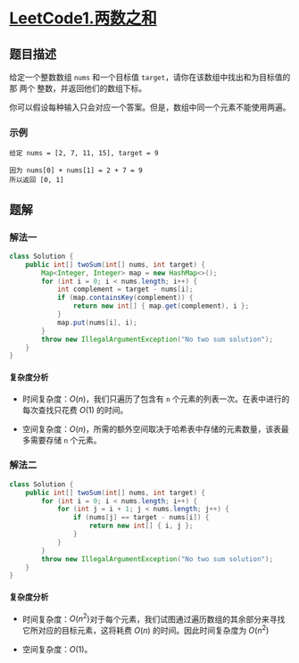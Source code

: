# [LeetCode1.两数之和](https://leetcode-cn.com/problems/two-sum/)
## 题目描述
给定一个整数数组 `nums` 和一个目标值 `target`，请你在该数组中找出和为目标值的那 两个 整数，并返回他们的数组下标。

你可以假设每种输入只会对应一个答案。但是，数组中同一个元素不能使用两遍。

### 示例
```
给定 nums = [2, 7, 11, 15], target = 9

因为 nums[0] + nums[1] = 2 + 7 = 9
所以返回 [0, 1]

```
## 题解
### 解法一
```java
class Solution {
    public int[] twoSum(int[] nums, int target) {
        Map<Integer, Integer> map = new HashMap<>();
        for (int i = 0; i < nums.length; i++) {
            int complement = target - nums[i];
            if (map.containsKey(complement)) {
                return new int[] { map.get(complement), i };
            }
            map.put(nums[i], i);
        }
        throw new IllegalArgumentException("No two sum solution");
    }
}
```
#### 复杂度分析
- 时间复杂度：$O(n)$，我们只遍历了包含有 `n` 个元素的列表一次。在表中进行的每次查找只花费 $O(1)$ 的时间。

- 空间复杂度：$O(n)$，所需的额外空间取决于哈希表中存储的元素数量，该表最多需要存储 `n` 个元素。

### 解法二
```java
class Solution {
    public int[] twoSum(int[] nums, int target) {
        for (int i = 0; i < nums.length; i++) {
            for (int j = i + 1; j < nums.length; j++) {
                if (nums[j] == target - nums[i]) {
                    return new int[] { i, j };
                }
            }
        }
        throw new IllegalArgumentException("No two sum solution");
    }
}
```
#### 复杂度分析
- 时间复杂度：$O(n^2)$对于每个元素，我们试图通过遍历数组的其余部分来寻找它所对应的目标元素，这将耗费 $O(n)$ 的时间。因此时间复杂度为 $O(n^2)$

- 空间复杂度：$O(1)$。

